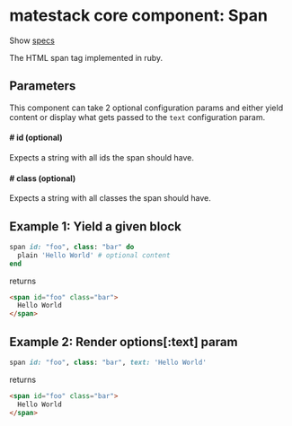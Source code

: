 # matestack core component: Span

Show [specs](../../spec/usage/components/span_spec.rb)

The HTML span tag implemented in ruby.

## Parameters

This component can take 2 optional configuration params and either yield content or display what gets passed to the `text` configuration param.

#### # id (optional)
Expects a string with all ids the span should have.

#### # class (optional)
Expects a string with all classes the span should have.

## Example 1: Yield a given block

```ruby
span id: "foo", class: "bar" do
  plain 'Hello World' # optional content
end
```

returns

```html
<span id="foo" class="bar">
  Hello World
</span>
```

## Example 2: Render options[:text] param

```ruby
span id: "foo", class: "bar", text: 'Hello World'
```

returns

```html
<span id="foo" class="bar">
  Hello World
</span>
```
